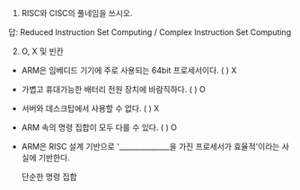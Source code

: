 1. RISC와 CISC의 풀네임을 쓰시오. <br>

답: Reduced Instruction Set Computing / Complex Instruction Set Computing<br>

2. O, X 및 빈칸
- ARM은 임베디드 기기에 주로 사용되는 64bit 프로세서이다. (      ) X
- 가볍고 휴대가능한 배터리 전원 장치에 바람직하다. (      ) O
- 서버와 데스크탑에서 사용할 수 없다. (      ) X
- ARM 속의 명령 집합이 모두 다를 수 있다. (       ) O
- ARM은 RISC 설계 기반으로 '______________을 가진 프로세서가 효율적'이라는 사실에 기반한다.
    
    단순한 명령 집합

